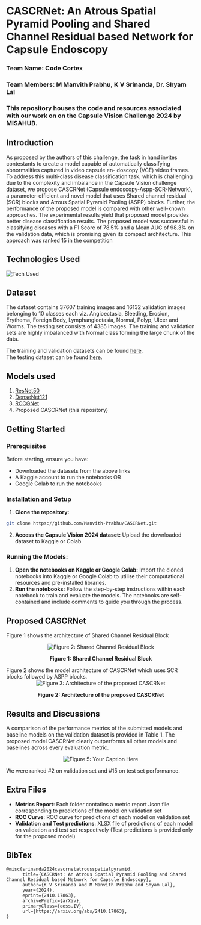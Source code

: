 # CASCRNet: An Atrous Spatial Pyramid Pooling and Shared Channel Residual based Network for Capsule Endoscopy

### Team Name: Code Cortex

### Team Members: M Manvith Prabhu, K V Srinanda, Dr. Shyam Lal

### This repository houses the code and resources associated with our work on on the Capsule Vision Challenge 2024 by MISAHUB.

## Introduction

As proposed by the authors of this challenge, the task in hand invites contestants to create a model capable of automatically classifying abnormalities captured in video capsule en-
doscopy (VCE) video frames. To address this multi-class disease classification task, which is challenging due to the complexity and imbalance in the Capsule Vision challenge dataset, we propose CASCRNet (Capsule endoscopy-Aspp-SCR-Network), a parameter-efficient and
novel model that uses Shared channel residual (SCR) blocks and Atrous Spatial Pyramid
Pooling (ASPP) blocks. Further, the performance of the proposed model is compared
with other well-known approaches. The experimental results yield that proposed model
provides better disease classification results. The proposed model was successful in classifying diseases with a F1 Score of 78.5% and a Mean AUC of 98.3% on the validation data, which is promising given its compact architecture. This approach was ranked 15 in the competition

## Technologies Used

![Tech Used](https://go-skill-icons.vercel.app/api/icons?i=python,tensorflow,scikitlearn,numpy,matplotlib)

## Dataset

The dataset contains 37607 training images and 16132 validation images belonging to 10 classes each viz. Angioectasia, Bleeding, Erosion, Erythema, Foreign Body, Lymphangiectasia, Normal, Polyp, Ulcer and Worms. The testing set consists of 4385 images. The training and validation sets are highly imbalanced with Normal class forming the large chunk of the data.

The training and validation datasets can be found [here](https://figshare.com/articles/dataset/Training_and_Validation_Dataset_of_Capsule_Vision_2024_Challenge/26403469?file=48018562).\
The testing dataset can be found [here](https://figshare.com/articles/dataset/Testing_Dataset_of_Capsule_Vision_2024_Challenge/27200664?file=49717386).

## Models used
1) [ResNet50](https://keras.io/2.16/api/applications/resnet/)
2) [DenseNet121](https://keras.io/2.16/api/applications/densenet/)
3) [RCCGNet](https://github.com/shyamfec/RCCGNet)
4) Proposed CASCRNet (this repository)

## Getting Started

### Prerequisites
Before starting, ensure you have:
- Downloaded the datasets from the above links
- A Kaggle account to run the notebooks OR
- Google Colab to run the notebooks

### Installation and Setup
1. **Clone the repository:**
```bash
git clone https://github.com/Manvith-Prabhu/CASCRNet.git
```
2. **Access the Capsule Vision 2024 dataset:** Upload the downloaded dataset to Kaggle or Colab

### Running the Models: 
1. **Open the notebooks on Kaggle or Google Colab:** Import the cloned notebooks into Kaggle or Google Colab to utilise their computational resources and pre-installed libraries.
2. **Run the notebooks:** Follow the step-by-step instructions within each notebook to train and evaluate the models. The notebooks are self-contained and include comments to guide you through the process.


## Proposed CASCRNet
 Figure 1 shows the architecture of Shared Channel Residual Block
<div align="center">
  <img src="https://github.com/user-attachments/assets/f72c36a4-5356-43c9-b497-20c34f483b4e" alt="Figure 2: Shared Channel Residual Block"/>
  <p><strong>Figure 1: Shared Channel Residual Block</strong></p>
</div>
 Figure 2 shows the model architecture of CASCRNet which uses SCR blocks followed by ASPP blocks.
<div align="center">
  <img src="https://github.com/user-attachments/assets/3ed5ee52-4759-424b-885b-0571479a6286" alt="Figure 3: Architecture of the proposed CASCRNet"/>
  <p><strong>Figure 2: Architecture of the proposed CASCRNet</strong></p>
</div>


## Results and Discussions

A comparison of the performance metrics of the submitted models and baseline models on
the validation dataset is provided in Table 1. The proposed model CASCRNet clearly outperforms all other
models and baselines across every evaluation metric.

<div align="center">
  <img src="https://github.com/user-attachments/assets/48c3a6a3-ab4e-4987-8764-71ebebcb25d6" alt="Figure 5: Your Caption Here"/>
</div>

We were ranked #2 on validation set and #15 on test set performance.


## Extra Files 
- **Metrics Report**: Each folder contatins a metric report Json file corresponding to predictions of the model on validation set
- **ROC Curve**: ROC curve for predictions of each model on validation set
- **Validation and Test predictions**: XLSX file of predictions of each model on validation and test set respectively (Test predictions is provided only for the proposed model)

## BibTex

```
@misc{srinanda2024cascrnetatrousspatialpyramid,
      title={CASCRNet: An Atrous Spatial Pyramid Pooling and Shared Channel Residual based Network for Capsule Endoscopy}, 
      author={K V Srinanda and M Manvith Prabhu and Shyam Lal},
      year={2024},
      eprint={2410.17863},
      archivePrefix={arXiv},
      primaryClass={eess.IV},
      url={https://arxiv.org/abs/2410.17863}, 
}
```
